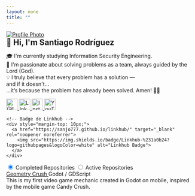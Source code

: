 ```yaml
---
layout: none
title: ""
---
```


<style>
  /* ... (todo tu CSS sigue igual sin cambios, lo omitimos para claridad) ... */
</style>

<div class="profile-container">
  <a href="https://github.com/SANJO777" target="_blank">
    <img src="https://github.com/SANJO777.png" alt="Profile Photo" class="profile-pic">
  </a>
  <div class="bio">
    <h2 style="margin:0;">👋 Hi, I'm Santiago Rodríguez</h2>
    <p>
      🎓 I'm currently studying Information Security Engineering.<br>
      🧠 I'm passionate about solving problems as a team, always guided by the Lord (God).<br>
      💡 I truly believe that every problem has a solution —<br>
      and if it doesn't…<br>
      …it’s because the problem has already been solved. Amen! 🙏🏻
    </p>
    <div class="social-icons">
      <a href="https://github.com/SANJO777" target="_blank">
        <img src="https://i.imgur.com/POhgYus.png" alt="GitHub" style="width:30px;">
      </a>
      <a href="https://linkedin.com/in/santiago-rodríguez-0b7476375" target="_blank">
        <img src="https://cdn-icons-png.flaticon.com/512/174/174857.png" alt="LinkedIn" style="width:30px;">
      </a>
      <a href="https://instagram.com/saantiago.rodriguez" target="_blank">
        <img src="https://cdn-icons-png.flaticon.com/512/2111/2111463.png" alt="Instagram" style="width:30px;">
      </a>
      <a href="https://youtube.com/@sjrpnocommentary" target="_blank">
        <img src="https://cdn-icons-png.flaticon.com/512/1384/1384060.png" alt="YouTube" style="width:30px;">
      </a>
    </div>

    <!-- Badge de Linkhub -->
    <div style="margin-top: 10px;">
      <a href="https://sanjo777.github.io/linkhub/" target="_blank" rel="noopener noreferrer">
        <img src="https://img.shields.io/badge/Linkhub-%231a0b24?logo=githubpages&logoColor=white" alt="Linkhub Badge">
      </a>
    </div>
  </div>
</div>

<div class="tabs">
  <input type="radio" id="tab1" name="tab" checked>
  <label for="tab1" class="tab-label">Completed Repositories</label>

  <input type="radio" id="tab2" name="tab">
  <label for="tab2" class="tab-label">Active Repositories</label>

  <div id="content1" class="tab-content">
    <!-- No repos here yet -->
  </div>

  <div id="content2" class="tab-content">
    <div class="repo">
      <div class="repo-header">
        <a href="https://github.com/SANJO777/geometry-crush" target="_blank" rel="noopener noreferrer">
          <span>Geometry Crush</span>
        </a>
        <span class="repo-language">Godot / GDScript</span>
      </div>
      <div class="repo-description">
        This is my first video game mechanic created in Godot on mobile, inspired by the mobile game Candy Crush.
      </div>
    </div>
  </div>
</div>
